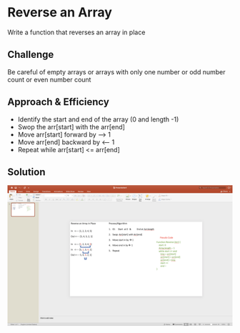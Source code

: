 


# Reverse an Array
Write a function that reverses an array in place

## Challenge
Be careful of empty arrays or arrays with only one number or odd number count or even number count


## Approach & Efficiency
- Identify the start and end of the array (0 and length -1)
- Swop the arr[start] with the arr[end]
- Move arr[start] forward by --> 1
- Move arr[end] backward by <-- 1
- Repeat while arr[start] <= arr[end]

## Solution
![Whiteboiard](whiteboard.png)
